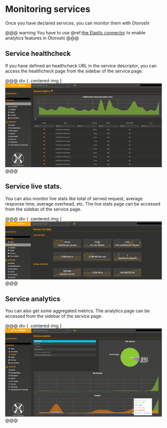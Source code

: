 # Monitoring services

Once you have declared services, you can monitor them with Otoroshi

@@@ warning
You have to use @ref:[the Elastic connector](../connectors/elastic.md) to enable analytics features in Otoroshi
@@@

## Service healthcheck

If you have defined an healthcheck URL in the service descriptor, you can access the healthcheck page from the sidebar of the service page.

@@@ div { .centered-img }
<img src="../img/service-healthcheck.png" />
@@@

## Service live stats.

You can also monitor live stats like total of served request, average response time, average overhead, etc. The live stats page can be accessed from the sidebar of the service page.

@@@ div { .centered-img }
<img src="../img/service-live-stats.png" />
@@@

## Service analytics

You can also get some aggregated metrics. The analytics page can be accessed from the sidebar of the service page.

@@@ div { .centered-img }
<img src="../img/service-analytics.png" />
@@@